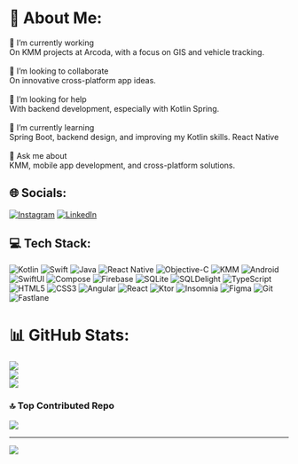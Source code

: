 # 💫 About Me:
🔭 I’m currently working <br>On KMM projects at Arcoda, with a focus on GIS and vehicle tracking.  <br><br>👯 I’m looking to collaborate <br>On innovative cross-platform app ideas.  <br><br>🤝 I’m looking for help<br>With backend development, especially with Kotlin Spring.  <br><br>🌱 I’m currently learning <br>Spring Boot, backend design, and improving my Kotlin skills.  React Native<br><br>💬 Ask me about <br>KMM, mobile app development, and cross-platform solutions.  <br>


## 🌐 Socials:
[![Instagram](https://img.shields.io/badge/Instagram-%23E4405F.svg?logo=Instagram&logoColor=white)](https://instagram.com/alessio_toma8) [![LinkedIn](https://img.shields.io/badge/LinkedIn-%230077B5.svg?logo=linkedin&logoColor=white)](https://www.linkedin.com/in/alessio-toma-83b4b1221/)

## 💻 Tech Stack:
![Kotlin](https://img.shields.io/badge/kotlin-%237F52FF.svg?style=for-the-badge&logo=kotlin&logoColor=white) ![Swift](https://img.shields.io/badge/swift-F54A2A?style=for-the-badge&logo=swift&logoColor=white) ![Java](https://img.shields.io/badge/java-%23ED8B00.svg?style=for-the-badge&logo=openjdk&logoColor=white) ![React Native](https://img.shields.io/badge/react_native-%2320232a.svg?style=for-the-badge&logo=react&logoColor=%2361DAFB) ![Objective-C](https://img.shields.io/badge/OBJECTIVE--C-%233A95E3.svg?style=for-the-badge&logo=apple&logoColor=white) ![KMM](https://img.shields.io/badge/KMM-000000?style=for-the-badge&logo=kotlin-multiplatform-mobile&logoColor=white) ![Android](https://img.shields.io/badge/Android-3DDC84?style=for-the-badge&logo=android&logoColor=white) ![SwiftUI](https://img.shields.io/badge/SwiftUI-FF3B30?style=for-the-badge&logo=swift&logoColor=white) ![Compose](https://img.shields.io/badge/Compose-4285F4?style=for-the-badge&logo=jetpack-compose&logoColor=white) ![Firebase](https://img.shields.io/badge/firebase-%23039BE5.svg?style=for-the-badge&logo=firebase) ![SQLite](https://img.shields.io/badge/sqlite-%2307405e.svg?style=for-the-badge&logo=sqlite&logoColor=white) ![SQLDelight](https://img.shields.io/badge/SQLDelight-C3494D?style=for-the-badge&logo=sql&logoColor=white) ![TypeScript](https://img.shields.io/badge/typescript-%23007ACC.svg?style=for-the-badge&logo=typescript&logoColor=white) ![HTML5](https://img.shields.io/badge/html5-%23E34F26.svg?style=for-the-badge&logo=html5&logoColor=white) ![CSS3](https://img.shields.io/badge/css3-%231572B6.svg?style=for-the-badge&logo=css3&logoColor=white) ![Angular](https://img.shields.io/badge/angular-%23DD0031.svg?style=for-the-badge&logo=angular&logoColor=white) ![React](https://img.shields.io/badge/react-%2320232a.svg?style=for-the-badge&logo=react&logoColor=%2361DAFB) ![Ktor](https://img.shields.io/badge/Ktor-000000?style=for-the-badge&logo=ktor&logoColor=white) ![Insomnia](https://img.shields.io/badge/Insomnia-black?style=for-the-badge&logo=insomnia&logoColor=5849BE) ![Figma](https://img.shields.io/badge/figma-%23F24E1E.svg?style=for-the-badge&logo=figma&logoColor=white) ![Git](https://img.shields.io/badge/git-%23F05033.svg?style=for-the-badge&logo=git&logoColor=white) ![Fastlane](https://img.shields.io/badge/fastlane-%2382bd4e.svg?style=for-the-badge&logo=fastlane&logoColor=black)

# 📊 GitHub Stats:
![](https://github-readme-stats.vercel.app/api?username=alessiotoma8&theme=dark&hide_border=false&include_all_commits=false&count_private=false)<br/>
![](https://nirzak-streak-stats.vercel.app/?user=alessiotoma8&theme=dark&hide_border=false)<br/>
![](https://github-readme-stats.vercel.app/api/top-langs/?username=alessiotoma8&theme=dark&hide_border=false&include_all_commits=false&count_private=false&layout=compact)

### 🔝 Top Contributed Repo
![](https://github-contributor-stats.vercel.app/api?username=alessiotoma8&limit=5&theme=dark&combine_all_yearly_contributions=true)

---
[![](https://visitcount.itsvg.in/api?id=alessiotoma8&icon=0&color=0)](https://visitcount.itsvg.in)

<!-- Proudly created with GPRM ( https://gprm.itsvg.in ) -->
